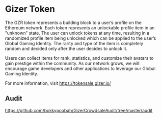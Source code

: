 # Gizer Token

The GZR token represents a building block to a user’s profile on the Ethereum network. Each token represents an unlockable profile item in an "unknown" state. The user can unlock tokens at any time, resulting in a randomized profile item being unlocked which can be applied to the user’s Global Gaming Identity. The rarity and type of the item is completely random and decided only after the user decides to unlock it.

Users can collect items for rank, statistics, and customize their avatars to gain prestige within the community. As our network grows, we will encourage game developers and other applications to leverage our Global Gaming Identity.

For more information, visit https://tokensale.gizer.io/


## Audit

https://github.com/bokkypoobah/GizerCrowdsaleAudit/tree/master/audit
